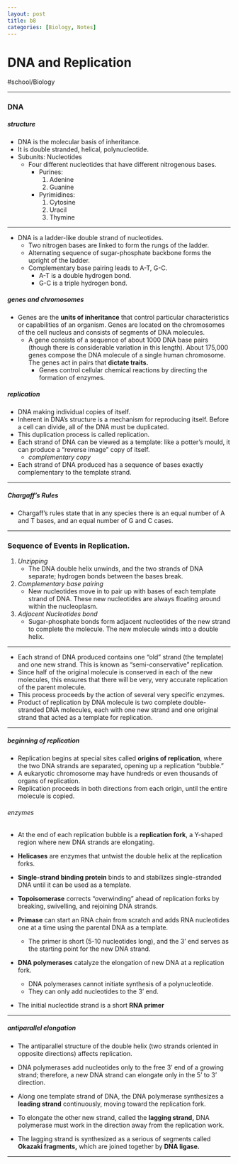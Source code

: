 ```yaml
---
layout: post
title: b8
categories: [Biology, Notes]
---
```

# DNA and Replication
#school/Biology
- - - -
### DNA
##### structure
* DNA is the molecular basis of inheritance.
* It is double stranded, helical, polynucleotide.
* Subunits: Nucleotides
	* Four different nucleotides that have different nitrogenous bases.
		* Purines:
			1. Adenine
			2. Guanine
		* Pyrimidines:
			1. Cytosine
			2. Uracil
			3. Thymine
- - - -
* DNA is a ladder-like double strand of nucleotides.
	* Two nitrogen bases are linked to form the rungs of the ladder.
	* Alternating sequence of sugar-phosphate backbone forms the upright of the ladder.
	* Complementary base pairing leads to A-T, G-C.
		* A-T is a double hydrogen bond.
		* G-C is a triple hydrogen bond.

##### genes and chromosomes
* Genes are the **units of inheritance** that control particular characteristics or capabilities of an organism. Genes are located on the chromosomes of the cell nucleus and consists of segments of DNA molecules.
	* A gene consists of a sequence of about 1000 DNA base pairs (though there is considerable variation in this length). About 175,000 genes compose the DNA molecule of a single human chromosome. The genes act in pairs that **dictate traits.**
		* Genes control cellular chemical reactions by directing the formation of enzymes.

##### replication
* DNA making individual copies of itself.
* Inherent in DNA’s structure is a mechanism for reproducing itself. Before a cell can divide, all of the DNA must be duplicated.
* This duplication process is called replication.
* Each strand of DNA can be viewed as a template: like a potter’s mould, it can produce a “reverse image” copy of itself.
	* _complementary copy_
* Each strand of DNA produced has a sequence of bases exactly complementary to the template strand.

- - - -
##### Chargaff’s Rules
* Chargaff’s rules state that in any species there is an equal number of A and T bases, and an equal number of G and C cases.
- - - -
### Sequence of Events in Replication.
1. _Unzipping_
	* The DNA double helix unwinds, and the two strands of DNA separate; hydrogen bonds between the bases break.
2. _Complementary base pairing_
	* New nucleotides move in to pair up with bases of each template strand of DNA. These new nucleotides are always floating around within the nucleoplasm.
3. _Adjacent Nucleotides bond_
	* Sugar-phosphate bonds form adjacent nucleotides of the new strand to complete the molecule. The new molecule winds into a double helix.
- - - -
* Each strand of DNA produced contains one “old” strand (the template) and one new strand. This is known as “semi-conservative” replication.
* Since half of the original molecule is conserved in each of the new molecules, this ensures that there will be very, very accurate replication of the parent molecule.
* This process proceeds by the action of several very specific enzymes.
* Product of replication by DNA molecule is two complete double-stranded DNA molecules, each with one new strand and one original strand that acted as a template for replication.

- - - -
##### beginning of replication
* Replication begins at special sites called **origins of replication**, where the two DNA strands are separated, opening up a replication “bubble.”
* A eukaryotic chromosome may have hundreds or even thousands of organs of replication.
* Replication proceeds in both directions from each origin, until the entire molecule is copied.
###### enzymes

* At the end of each replication bubble is a **replication fork**, a Y-shaped region where new DNA strands are elongating.

* **Helicases** are enzymes that untwist the double helix at the replication forks.

* **Single-strand binding protein** binds to and stabilizes single-stranded DNA until it can be used as a template.

* **Topoisomerase** corrects “overwinding” ahead of replication forks by breaking, swivelling, and rejoining DNA strands.

* **Primase** can start an RNA chain from scratch and adds RNA nucleotides one at a time using the parental DNA as a template.
	* The primer is short (5-10 nucleotides long), and the 3’ end serves as the starting point for the new DNA strand.

* **DNA polymerases** catalyze the elongation of new DNA at a replication fork.
	* DNA polymerases cannot initiate synthesis of a polynucleotide.
	* They can only add nucleotides to the 3’ end.
* The initial nucleotide strand is a short **RNA primer**
- - - -
##### antiparallel elongation
* The antiparallel structure of the double helix (two strands oriented in opposite directions) affects replication.
* DNA polymerases add nucleotides only to the free 3’ end of a growing strand; therefore, a new DNA strand can elongate only in the 5’ to 3’ direction.

* Along one template strand of DNA, the DNA polymerase synthesizes a **leading strand** continuously, moving toward the replication fork.
* To elongate the other new strand, called the **lagging strand,** DNA polymerase must work in the direction away from the replication work.
* The lagging strand is synthesized as a serious of segments called **Okazaki fragments,** which are joined together by **DNA ligase.**
- - - -
